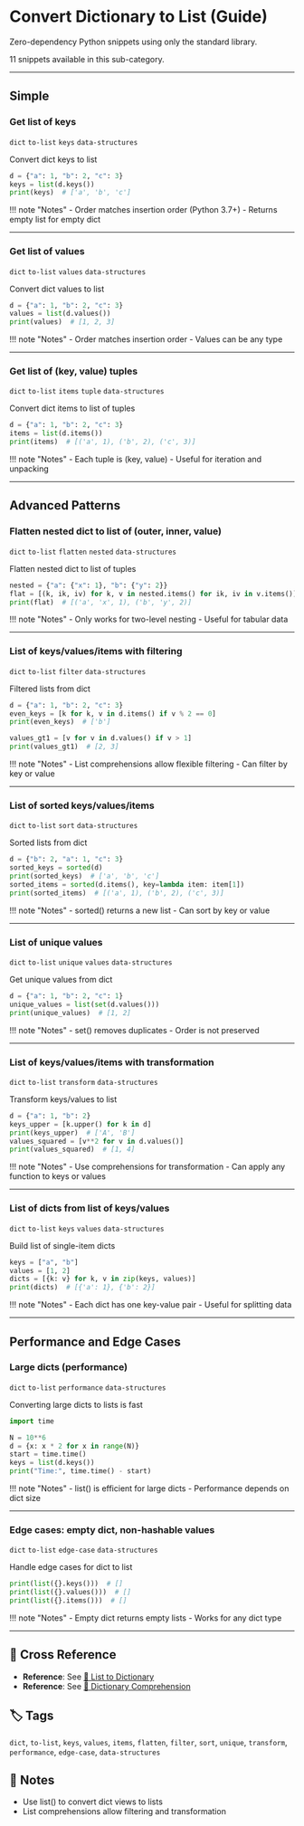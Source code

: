 # Convert Dictionary to List (Guide)

Zero-dependency Python snippets using only the standard library.

11 snippets available in this sub-category.

---

## Simple

###  Get list of keys

`dict` `to-list` `keys` `data-structures`

Convert dict keys to list

```python
d = {"a": 1, "b": 2, "c": 3}
keys = list(d.keys())
print(keys)  # ['a', 'b', 'c']
```

!!! note "Notes"
    - Order matches insertion order (Python 3.7+)
    - Returns empty list for empty dict

<hr class="snippet-divider">

### Get list of values

`dict` `to-list` `values` `data-structures`

Convert dict values to list

```python
d = {"a": 1, "b": 2, "c": 3}
values = list(d.values())
print(values)  # [1, 2, 3]
```

!!! note "Notes"
    - Order matches insertion order
    - Values can be any type

<hr class="snippet-divider">

### Get list of (key, value) tuples

`dict` `to-list` `items` `tuple` `data-structures`

Convert dict items to list of tuples

```python
d = {"a": 1, "b": 2, "c": 3}
items = list(d.items())
print(items)  # [('a', 1), ('b', 2), ('c', 3)]
```

!!! note "Notes"
    - Each tuple is (key, value)
    - Useful for iteration and unpacking

<hr class="snippet-divider">

## Advanced Patterns

###  Flatten nested dict to list of (outer, inner, value)

`dict` `to-list` `flatten` `nested` `data-structures`

Flatten nested dict to list of tuples

```python
nested = {"a": {"x": 1}, "b": {"y": 2}}
flat = [(k, ik, iv) for k, v in nested.items() for ik, iv in v.items()]
print(flat)  # [('a', 'x', 1), ('b', 'y', 2)]
```

!!! note "Notes"
    - Only works for two-level nesting
    - Useful for tabular data

<hr class="snippet-divider">

### List of keys/values/items with filtering

`dict` `to-list` `filter` `data-structures`

Filtered lists from dict

```python
d = {"a": 1, "b": 2, "c": 3}
even_keys = [k for k, v in d.items() if v % 2 == 0]
print(even_keys)  # ['b']

values_gt1 = [v for v in d.values() if v > 1]
print(values_gt1)  # [2, 3]
```

!!! note "Notes"
    - List comprehensions allow flexible filtering
    - Can filter by key or value

<hr class="snippet-divider">

### List of sorted keys/values/items

`dict` `to-list` `sort` `data-structures`

Sorted lists from dict

```python
d = {"b": 2, "a": 1, "c": 3}
sorted_keys = sorted(d)
print(sorted_keys)  # ['a', 'b', 'c']
sorted_items = sorted(d.items(), key=lambda item: item[1])
print(sorted_items)  # [('a', 1), ('b', 2), ('c', 3)]
```

!!! note "Notes"
    - sorted() returns a new list
    - Can sort by key or value

<hr class="snippet-divider">

### List of unique values

`dict` `to-list` `unique` `values` `data-structures`

Get unique values from dict

```python
d = {"a": 1, "b": 2, "c": 1}
unique_values = list(set(d.values()))
print(unique_values)  # [1, 2]
```

!!! note "Notes"
    - set() removes duplicates
    - Order is not preserved

<hr class="snippet-divider">

### List of keys/values/items with transformation

`dict` `to-list` `transform` `data-structures`

Transform keys/values to list

```python
d = {"a": 1, "b": 2}
keys_upper = [k.upper() for k in d]
print(keys_upper)  # ['A', 'B']
values_squared = [v**2 for v in d.values()]
print(values_squared)  # [1, 4]
```

!!! note "Notes"
    - Use comprehensions for transformation
    - Can apply any function to keys or values

<hr class="snippet-divider">

### List of dicts from list of keys/values

`dict` `to-list` `keys` `values` `data-structures`

Build list of single-item dicts

```python
keys = ["a", "b"]
values = [1, 2]
dicts = [{k: v} for k, v in zip(keys, values)]
print(dicts)  # [{'a': 1}, {'b': 2}]
```

!!! note "Notes"
    - Each dict has one key-value pair
    - Useful for splitting data

<hr class="snippet-divider">

## Performance and Edge Cases

###  Large dicts (performance)

`dict` `to-list` `performance` `data-structures`

Converting large dicts to lists is fast

```python
import time

N = 10**6
d = {x: x * 2 for x in range(N)}
start = time.time()
keys = list(d.keys())
print("Time:", time.time() - start)
```

!!! note "Notes"
    - list() is efficient for large dicts
    - Performance depends on dict size

<hr class="snippet-divider">

### Edge cases: empty dict, non-hashable values

`dict` `to-list` `edge-case` `data-structures`

Handle edge cases for dict to list

```python
print(list({}.keys()))  # []
print(list({}.values()))  # []
print(list({}.items()))  # []
```

!!! note "Notes"
    - Empty dict returns empty lists
    - Works for any dict type

<hr class="snippet-divider">

## 🔗 Cross Reference

- **Reference**: See [📂 List to Dictionary](list_to_dict.md)
- **Reference**: See [📂 Dictionary Comprehension](dict_comprehension.md)

## 🏷️ Tags

`dict`, `to-list`, `keys`, `values`, `items`, `flatten`, `filter`, `sort`, `unique`, `transform`, `performance`, `edge-case`, `data-structures`

## 📝 Notes
- Use list() to convert dict views to lists
- List comprehensions allow filtering and transformation
